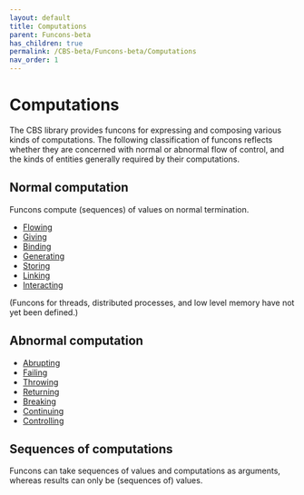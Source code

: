 ```yaml
---
layout: default
title: Computations
parent: Funcons-beta
has_children: true
permalink: /CBS-beta/Funcons-beta/Computations
nav_order: 1
---
```


Computations
============

The CBS library provides funcons for expressing and composing various kinds of
computations. The following classification of funcons reflects whether they
are concerned with normal or abnormal flow of control, and the kinds of
entities generally required by their computations.

Normal computation
------------------

Funcons compute (sequences) of values on normal termination.

- [Flowing]
- [Giving]
- [Binding]
- [Generating]
- [Storing]
- [Linking]
- [Interacting]

(Funcons for threads, distributed processes, and low level memory have not yet
been defined.)

Abnormal computation
--------------------

- [Abrupting]
- [Failing]
- [Throwing]
- [Returning]
- [Breaking]
- [Continuing]
- [Controlling]

Sequences of computations
-------------------------

Funcons can take sequences of values and computations as arguments,
whereas results can only be (sequences of) values.


[flowing]: Normal/Flowing/index.html
[giving]: Normal/Giving/index.html
[binding]: Normal/Binding/index.html
[generating]: Normal/Generating/index.html
[storing]: Normal/Storing/index.html
[linking]: Normal/Linking/index.html
[interacting]: Normal/Interacting/index.html

[abrupting]: Abnormal/Abrupting/index.html
[failing]: Abnormal/Failing/index.html
[throwing]: Abnormal/Throwing/index.html
[returning]: Abnormal/Returning/index.html
[breaking]: Abnormal/Breaking/index.html
[continuing]: Abnormal/Continuing/index.html
[controlling]: Abnormal/Controlling/index.html
